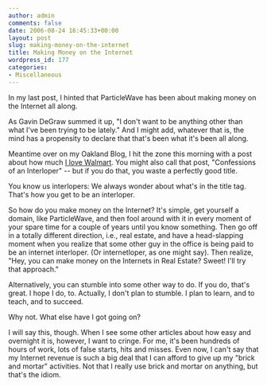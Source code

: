 ```yaml
---
author: admin
comments: false
date: 2006-08-24 16:45:33+00:00
layout: post
slug: making-money-on-the-internet
title: Making Money on the Internet
wordpress_id: 177
categories:
- Miscellaneous
---
```


In my last post, I hinted that ParticleWave has been about making money on the Internet all along.

As Gavin DeGraw summed it up, "I don't want to be anything other than what I've been trying to be lately."  And I might add, whatever that is, the mind has a propensity to declare that that's been what it's been all along.

Meantime over on my Oakland Blog, I hit the zone this morning with a post about how much [I love Walmart](http://www.oakland-homes-for-sale.com/blog/index.php/2006/08/24/the-enterprise-of-blogging/).  You might also call that post, "Confessions of an Interloper" -- but if you do that, you waste a perfectly good title.

You know us interlopers:  We always wonder about what's in the title tag.  That's how you get to be an interloper.

So how do you make money on the Internet?  It's  simple, get yourself a domain, like ParticleWave, and then fool around with it in every moment of your spare time for a couple of years until you know something.  Then go off in a totally different direction, i.e., real estate, and have a head-slapping moment when you realize that some other guy in the office is being paid to be an internet interloper.  (Or internetloper, as one might say).  Then realize, "Hey, you can make money on the Internets in Real Estate?  Sweet!  I'll try that approach."

Alternatively, you can stumble into some other way to do.  If you do, that's great.  I hope I do, to.  Actually, I don't plan to stumble.  I plan to learn, and to teach, and to succeed.

Why not.  What else have I got going on?

I will say this, though.  When I see some other articles about how easy and overnight it is, however, I want to cringe.  For me, it's been hundreds of hours of work, lots of false starts, hits and misses.  Even now, I can't say that my Internet revenue is such a big deal that I can afford to give up my "brick and mortar" activities.  Not that I really use brick and mortar on anything, but that's the idiom.
